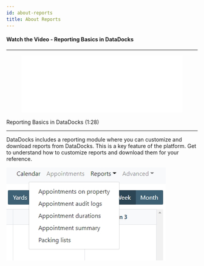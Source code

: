 ```yaml
---
id: about-reports
title: About Reports
---
```


#### Watch the Video - Reporting Basics in DataDocks

***
<figure class="video-container">
  <iframe src="//www.youtube.com/embed/iYFcuasUtYI" frameborder="0" allowFullScreen width="100%"></iframe>
</figure>


Reporting Basics in DataDocks (1:28)
***

DataDocks includes a reporting module where you can customize and download reports from DataDocks. This is a key feature of the platform. Get to understand how to customize reports and download them for your reference. 

[![Reports Navigation](/img/docs/reports/reports-nav.jpg)](/img/docs/reports/reports-nav.jpg)
